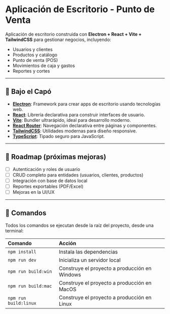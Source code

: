 # Aplicación de Escritorio - Punto de Venta

Aplicación de escritorio construida con **Electron + React + Vite + TailwindCSS** para gestionar negocios, incluyendo:
- Usuarios y clientes
- Productos y catálogo
- Punto de venta (POS)
- Movimientos de caja y gastos
- Reportes y cortes

---

## 🚀 Bajo el Capó

- [**Electron**](https://www.electronjs.org): Framework para crear apps de escritorio usando tecnologías web.
- [**React**](https://react.dev): Librería declarativa para construir interfaces de usuario.
- [**Vite**](https://vite.dev): Bundler ultrarápido, ideal para desarrollo moderno.
- [**React Router**](https://reactrouter.com): Navegación declarativa entre páginas y componentes.
- [**TailwindCSS**](https://tailwindcss.com): Utilidades modernas para diseño responsive.
- [**TypeScript**](https://www.typescriptlang.org): Tipado seguro para JavaScript.

---

## 🌟 Roadmap (próximas mejoras)

- [ ] Autenticación y roles de usuario
- [ ] CRUD completo para entidades (usuarios, clientes, productos)
- [ ] Integración con base de datos local
- [ ] Reportes exportables (PDF/Excel)
- [ ] Mejoras en la UI/UX

---

## 🧞 Comandos

Todos los comandos se ejecutan desde la raíz del proyecto, desde una terminal:

| Comando                   | Acción                                           |
| :------------------------ | :----------------------------------------------- |
| `npm install`             | Instala las dependencias                         |
| `npm run dev`             | Inicializa un servidor local                     |
| `npm run build:win`       | Construye el proyecto a producción en Windows    |
| `npm run build:mac`       | Construye el proyecto a producción en MacOS      |
| `npm run build:linux`     | Construye el proyecto a producción en Linux      | 
